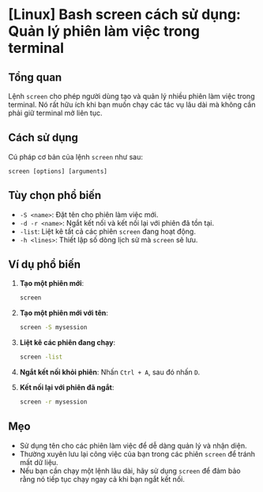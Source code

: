 # [Linux] Bash screen cách sử dụng: Quản lý phiên làm việc trong terminal

## Tổng quan
Lệnh `screen` cho phép người dùng tạo và quản lý nhiều phiên làm việc trong terminal. Nó rất hữu ích khi bạn muốn chạy các tác vụ lâu dài mà không cần phải giữ terminal mở liên tục.

## Cách sử dụng
Cú pháp cơ bản của lệnh `screen` như sau:
```
screen [options] [arguments]
```

## Tùy chọn phổ biến
- `-S <name>`: Đặt tên cho phiên làm việc mới.
- `-d -r <name>`: Ngắt kết nối và kết nối lại với phiên đã tồn tại.
- `-list`: Liệt kê tất cả các phiên `screen` đang hoạt động.
- `-h <lines>`: Thiết lập số dòng lịch sử mà `screen` sẽ lưu.

## Ví dụ phổ biến
1. **Tạo một phiên mới**:
   ```bash
   screen
   ```

2. **Tạo một phiên mới với tên**:
   ```bash
   screen -S mysession
   ```

3. **Liệt kê các phiên đang chạy**:
   ```bash
   screen -list
   ```

4. **Ngắt kết nối khỏi phiên**:
   Nhấn `Ctrl + A`, sau đó nhấn `D`.

5. **Kết nối lại với phiên đã ngắt**:
   ```bash
   screen -r mysession
   ```

## Mẹo
- Sử dụng tên cho các phiên làm việc để dễ dàng quản lý và nhận diện.
- Thường xuyên lưu lại công việc của bạn trong các phiên `screen` để tránh mất dữ liệu.
- Nếu bạn cần chạy một lệnh lâu dài, hãy sử dụng `screen` để đảm bảo rằng nó tiếp tục chạy ngay cả khi bạn ngắt kết nối.